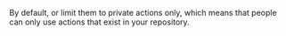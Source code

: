By default,  or limit them to private actions only, which means that people can only use actions that exist in your repository.
